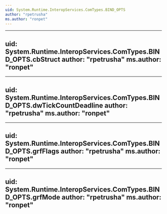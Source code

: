 ```yaml
---
uid: System.Runtime.InteropServices.ComTypes.BIND_OPTS
author: "rpetrusha"
ms.author: "ronpet"
---
```


---
uid: System.Runtime.InteropServices.ComTypes.BIND_OPTS.cbStruct
author: "rpetrusha"
ms.author: "ronpet"
---

---
uid: System.Runtime.InteropServices.ComTypes.BIND_OPTS.dwTickCountDeadline
author: "rpetrusha"
ms.author: "ronpet"
---

---
uid: System.Runtime.InteropServices.ComTypes.BIND_OPTS.grfFlags
author: "rpetrusha"
ms.author: "ronpet"
---

---
uid: System.Runtime.InteropServices.ComTypes.BIND_OPTS.grfMode
author: "rpetrusha"
ms.author: "ronpet"
---
